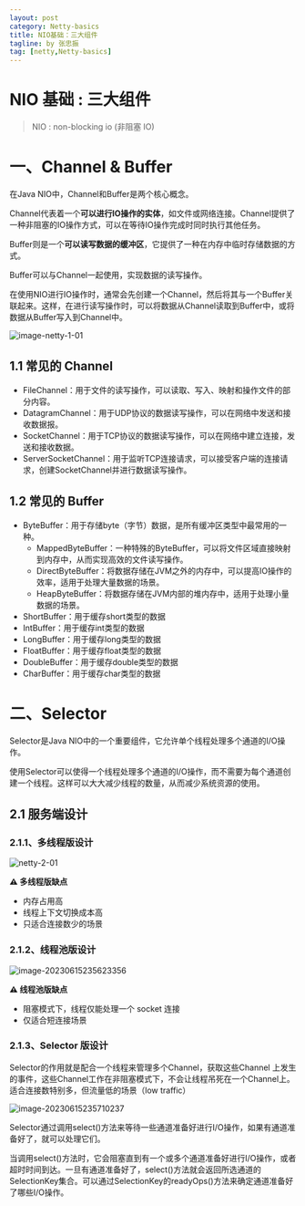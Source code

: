 ```yaml
---
layout: post
category: Netty-basics
title: NIO基础：三大组件
tagline: by 张忠振
tag: [netty,Netty-basics]
---
```


# NIO 基础 : 三大组件

> NIO : non-blocking io  (非阻塞 IO)

# 一、Channel & Buffer

在Java NIO中，Channel和Buffer是两个核心概念。

Channel代表着一个**可以进行IO操作的实体**，如文件或网络连接。Channel提供了一种非阻塞的IO操作方式，可以在等待IO操作完成时同时执行其他任务。

Buffer则是一个**可以读写数据的缓冲区**，它提供了一种在内存中临时存储数据的方式。

Buffer可以与Channel一起使用，实现数据的读写操作。

在使用NIO进行IO操作时，通常会先创建一个Channel，然后将其与一个Buffer关联起来。这样，在进行读写操作时，可以将数据从Channel读取到Buffer中，或将数据从Buffer写入到Channel中。

![image-netty-1-01](assets\images\netty\basics\1\netty-1-01.png)

## 1.1 常见的 Channel 

* FileChannel：用于文件的读写操作，可以读取、写入、映射和操作文件的部分内容。
* DatagramChannel：用于UDP协议的数据读写操作，可以在网络中发送和接收数据报。
* SocketChannel：用于TCP协议的数据读写操作，可以在网络中建立连接，发送和接收数据。
* ServerSocketChannel：用于监听TCP连接请求，可以接受客户端的连接请求，创建SocketChannel并进行数据读写操作。



## 1.2 常见的 Buffer

* ByteBuffer：用于存储byte（字节）数据，是所有缓冲区类型中最常用的一种。
  * MappedByteBuffer：一种特殊的ByteBuffer，可以将文件区域直接映射到内存中，从而实现高效的文件读写操作。
  * DirectByteBuffer：将数据存储在JVM之外的内存中，可以提高IO操作的效率，适用于处理大量数据的场景。
  * HeapByteBuffer：将数据存储在JVM内部的堆内存中，适用于处理小量数据的场景。
* ShortBuffer：用于缓存short类型的数据
* IntBuffer：用于缓存int类型的数据
* LongBuffer：用于缓存long类型的数据
* FloatBuffer：用于缓存float类型的数据
* DoubleBuffer：用于缓存double类型的数据
* CharBuffer：用于缓存char类型的数据



# 二、Selector

Selector是Java NIO中的一个重要组件，它允许单个线程处理多个通道的I/O操作。

使用Selector可以使得一个线程处理多个通道的I/O操作，而不需要为每个通道创建一个线程。这样可以大大减少线程的数量，从而减少系统资源的使用。

## 2.1 服务端设计

### 2.1.1、多线程版设计

![netty-2-01](assets/images/netty/basics/1/netty-2-01.png)

**⚠️ 多线程版缺点**

* 内存占用高
* 线程上下文切换成本高
* 只适合连接数少的场景

### 2.1.2、线程池版设计

![image-20230615235623356](https://www.z-note.top/assets/images/netty/basics/1/netty-2-02.png)

**⚠️ 线程池版缺点**

* 阻塞模式下，线程仅能处理一个 socket 连接
* 仅适合短连接场景

### 2.1.3、Selector 版设计

Selector的作用就是配合一个线程来管理多个Channel，获取这些Channel 上发生的事件，这些Channel工作在非阻塞模式下，不会让线程吊死在一个Channel上。适合连接数特别多，但流量低的场景（low traffic）

![image-20230615235710237](https://www.z-note.top/assets/images/netty/basics/1/netty-2-03.png)

Selector通过调用select()方法来等待一些通道准备好进行I/O操作，如果有通道准备好了，就可以处理它们。

当调用select()方法时，它会阻塞直到有一个或多个通道准备好进行I/O操作，或者超时时间到达。一旦有通道准备好了，select()方法就会返回所选通道的SelectionKey集合。可以通过SelectionKey的readyOps()方法来确定通道准备好了哪些I/O操作。